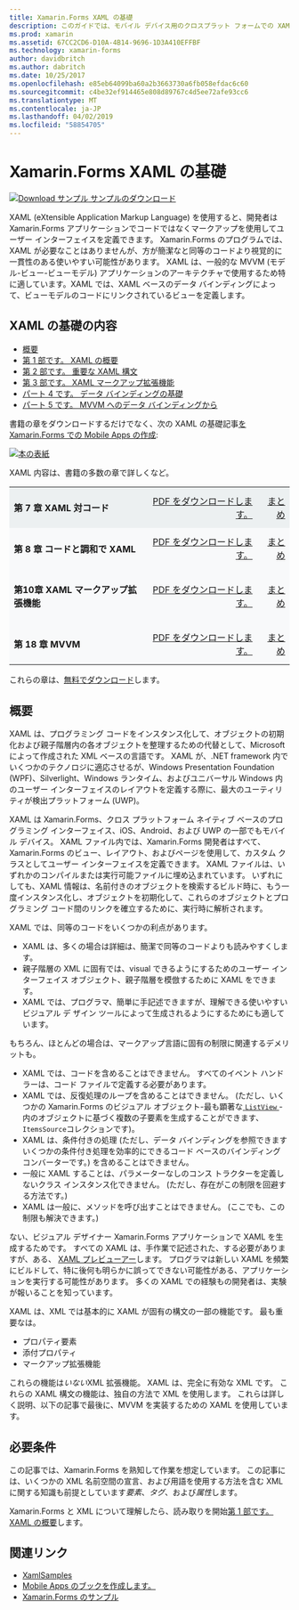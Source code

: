 ```yaml
---
title: Xamarin.Forms XAML の基礎
description: このガイドでは、モバイル デバイス用のクロスプラット フォームでの XAML を使用する方法について説明します。 XAML では、コードではなく、マークアップを使用して、Xamarin.Forms アプリケーションのユーザー インターフェイスを定義できます。
ms.prod: xamarin
ms.assetid: 67CC2CD6-D10A-4B14-9696-1D3A410EFFBF
ms.technology: xamarin-forms
author: davidbritch
ms.author: dabritch
ms.date: 10/25/2017
ms.openlocfilehash: e85eb64099ba60a2b3663730a6fb058efdac6c60
ms.sourcegitcommit: c4be32ef914465e808d89767c4d5ee72afe93cc6
ms.translationtype: MT
ms.contentlocale: ja-JP
ms.lasthandoff: 04/02/2019
ms.locfileid: "58854705"
---
```

# <a name="xamarinforms-xaml-basics"></a>Xamarin.Forms XAML の基礎

[![Download サンプル](~/media/shared/download.png) サンプルのダウンロード](https://developer.xamarin.com/samples/xamarin-forms/XamlSamples/)

XAML (eXtensible Application Markup Language) を使用すると、開発者は Xamarin.Forms アプリケーションでコードではなくマークアップを使用してユーザー インターフェイスを定義できます。 Xamarin.Forms のプログラムでは、XAML が必要なことはありませんが、方が簡潔なと同等のコードより視覚的に一貫性のある使いやすい可能性があります。 XAML は、一般的な MVVM (モデル-ビュー-ビューモデル) アプリケーションのアーキテクチャで使用するため特に適しています。XAML では、XAML ベースのデータ バインディングによって、ビューモデルのコードにリンクされているビューを定義します。

## <a name="xaml-basics-contents"></a>XAML の基礎の内容

* [概要](#Overview)
* [第 1 部です。 XAML の概要](~/xamarin-forms/xaml/xaml-basics/get-started-with-xaml.md)
* [第 2 部です。 重要な XAML 構文](~/xamarin-forms/xaml/xaml-basics/essential-xaml-syntax.md)
* [第 3 部です。 XAML マークアップ拡張機能](~/xamarin-forms/xaml/xaml-basics/xaml-markup-extensions.md)
* [パート 4 です。 データ バインディングの基礎](~/xamarin-forms/xaml/xaml-basics/data-binding-basics.md)
* [パート 5 です。 MVVM へのデータ バインディングから](~/xamarin-forms/xaml/xaml-basics/data-bindings-to-mvvm.md)

書籍の章をダウンロードするだけでなく、次の XAML の基礎記事[を Xamarin.Forms での Mobile Apps の作成](~/xamarin-forms/creating-mobile-apps-xamarin-forms/index.md):

[![](images/cover-sml.png "本の表紙")](~/xamarin-forms/creating-mobile-apps-xamarin-forms/index.md)

XAML 内容は、書籍の多数の章で詳しくなど。

<table style="border:0px; box-shadow:0 0px 0px" cellpadding="0" cellspacing="2" border="0" width="85%">
<tr style="background:#ecf0f1">
  <td style="border:0px;">
    <h4>第 7 章 XAML 対コード</h4>
  </td>
  <td style="border:0px;" align="right"><a href="https://download.xamarin.com/developer/xamarin-forms-book/XamarinFormsBook-Ch07-Apr2016.pdf">PDF をダウンロードします。</a> </td>
  <td style="border:0px;" align="right"><a href="~/xamarin-forms/creating-mobile-apps-xamarin-forms/summaries/chapter07.md">まとめ</a></td>
</tr>
<tr style="background:#f8f9fa">
  <td style="border:0px;">
    <h4>第 8 章 コードと調和で XAML</h4>
  </td>
  <td style="border:0px;" align="right"><a href="https://download.xamarin.com/developer/xamarin-forms-book/XamarinFormsBook-Ch08-Apr2016.pdf">PDF をダウンロードします。</a> </td>
  <td style="border:0px;" align="right"><a href="~/xamarin-forms/creating-mobile-apps-xamarin-forms/summaries/chapter08.md">まとめ</a></td>
</tr>
<tr style="background:#f8f9fa">
  <td style="border:0px;">
    <h4>第10章 XAML マークアップ拡張機能</h4>
  </td>
  <td style="border:0px;" align="right"><a href="https://download.xamarin.com/developer/xamarin-forms-book/XamarinFormsBook-Ch10-Apr2016.pdf">PDF をダウンロードします。</a> </td>
  <td style="border:0px;" align="right"><a href="~/xamarin-forms/creating-mobile-apps-xamarin-forms/summaries/chapter10.md">まとめ</a></td>
</tr>
<tr style="background:#f8f9fa">
  <td style="border:0px;">
    <h4>第 18 章 MVVM</h4>
  </td>
  <td style="border:0px;" align="right"><a href="https://download.xamarin.com/developer/xamarin-forms-book/XamarinFormsBook-Ch18-Apr2016.pdf">PDF をダウンロードします。</a> </td>
  <td style="border:0px;" align="right"><a href="~/xamarin-forms/creating-mobile-apps-xamarin-forms/summaries/chapter18.md">まとめ</a></td></tr>
</table>

これらの章は、[無料でダウンロード](~/xamarin-forms/creating-mobile-apps-xamarin-forms/index.md)します。

<a name="Overview" />

## <a name="overview"></a>概要

XAML は、プログラミング コードをインスタンス化して、オブジェクトの初期化および親子階層内の各オブジェクトを整理するための代替として、Microsoft によって作成された XML ベースの言語です。 XAML が、.NET framework 内でいくつかのテクノロジに適応させるが、Windows Presentation Foundation (WPF)、Silverlight、Windows ランタイム、およびユニバーサル Windows 内のユーザー インターフェイスのレイアウトを定義する際に、最大のユーティリティが検出プラットフォーム (UWP)。

XAML は Xamarin.Forms、クロス プラットフォーム ネイティブ ベースのプログラミング インターフェイス、iOS、Android、および UWP の一部でもモバイル デバイス。 XAML ファイル内では、Xamarin.Forms 開発者はすべて、Xamarin.Forms のビュー、レイアウト、およびページを使用して、カスタム クラスとしてユーザー インターフェイスを定義できます。 XAML ファイルは、いずれかのコンパイルまたは実行可能ファイルに埋め込まれています。 いずれにしても、XAML 情報は、名前付きのオブジェクトを検索するビルド時に、もう一度インスタンス化し、オブジェクトを初期化して、これらのオブジェクトとプログラミング コード間のリンクを確立するために、実行時に解析されます。

XAML では、同等のコードをいくつかの利点があります。

-  XAML は、多くの場合は詳細は、簡潔で同等のコードよりも読みやすくします。
-  親子階層の XML に固有では、visual できるようにするためのユーザー インターフェイス オブジェクト、親子階層を模倣するために XAML をできます。
-  XAML では、プログラマ、簡単に手記述できますが、理解できる使いやすいビジュアル デ ザイン ツールによって生成されるようにするためにも適しています。

もちろん、ほとんどの場合は、マークアップ言語に固有の制限に関連するデメリットも。

-  XAML では、コードを含めることはできません。 すべてのイベント ハンドラーは、コード ファイルで定義する必要があります。
-  XAML では、反復処理のループを含めることはできません。 (ただし、いくつかの Xamarin.Forms のビジュアル オブジェクト-最も顕著な[ `ListView` ](xref:Xamarin.Forms.ListView) -内のオブジェクトに基づく複数の子要素を生成することができます、`ItemsSource`コレクションです)。
-  XAML は、条件付きの処理 (ただし、データ バインディングを参照できますいくつかの条件付き処理を効率的にできるコード ベースのバインディング コンバーターです。) を含めることはできません。
-  一般に XAML することは、パラメーターなしのコンス トラクターを定義しないクラス インスタンス化できません。 (ただし、存在がこの制限を回避する方法です。)
-  XAML は一般に、メソッドを呼び出すことはできません。 (ここでも、この制限も解決できます。)

ない、ビジュアル デザイナー Xamarin.Forms アプリケーションで XAML を生成するためです。 すべての XAML は、手作業で記述された、する必要がありますが、ある、 [XAML プレビューアー](~/xamarin-forms/xaml/xaml-previewer/index.md)します。 プログラマは新しい XAML を頻繁にビルドして、特に後何も明らかに誤ってできない可能性がある、アプリケーションを実行する可能性があります。 多くの XAML での経験もの開発者は、実験が報いることを知っています。

XAML は、XML では基本的に XAML が固有の構文の一部の機能です。 最も重要なは。

- プロパティ要素
- 添付プロパティ
- マークアップ拡張機能

これらの機能は*いない*XML 拡張機能。 XAML は、完全に有効な XML です。 これらの XAML 構文の機能は、独自の方法で XML を使用します。 これらは詳しく説明、以下の記事で最後に、MVVM を実装するための XAML を使用しています。

## <a name="requirements"></a>必要条件

この記事では、Xamarin.Forms を熟知して作業を想定しています。 この記事には、いくつかの XML 名前空間の宣言、および用語を使用する方法を含む XML に関する知識も前提としています*要素*、*タグ*、および*属性*します。

Xamarin.Forms と XML について理解したら、読み取りを開始[第 1 部です。XAML の概要](~/xamarin-forms/xaml/xaml-basics/get-started-with-xaml.md)します。

## <a name="related-links"></a>関連リンク

- [XamlSamples](https://developer.xamarin.com/samples/xamarin-forms/XamlSamples/)
- [Mobile Apps のブックを作成します。](~/xamarin-forms/creating-mobile-apps-xamarin-forms/index.md)
- [Xamarin.Forms のサンプル](https://developer.xamarin.com/samples/xamarin-forms/all/)
